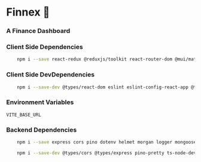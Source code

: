 # Finnex 🚀

### A Finance Dashboard

### Client Side Dependencies

```bash
    npm i --save react-redux @reduxjs/toolkit react-router-dom @mui/material @emotion/react @emotion/styled @mui/icons-material @mui/x-data-grid
```

### Client Side DevDependencies

```bash
    npm i --save-dev @types/react-dom eslint eslint-config-react-app @types/node
```

### Environment Variables

`VITE_BASE_URL`

### Backend Dependencies

```bash
    npm i --save express cors pino dotenv helmet morgan logger mongoose-currency @typegoose/typegoose http-status-codes mongoose@~6.10.0
```

```bash
    npm i --save-dev @types/cors @types/express pino-pretty ts-node-dev typescript
```